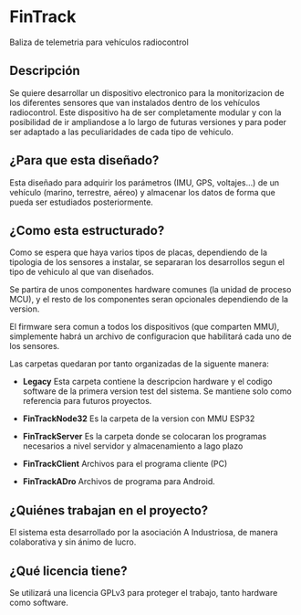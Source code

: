 # FinTrack
Baliza de telemetria para vehículos radiocontrol

## Descripción
Se quiere desarrollar un dispositivo electronico para la monitorizacion de los diferentes sensores que van instalados dentro de los vehículos radiocontrol.
Este dispositivo ha de ser completamente modular y con la posibilidad de ir ampliandose a lo largo de futuras versiones y para poder ser adaptado a las peculiaridades de cada tipo de vehiculo.

## ¿Para que esta diseñado?
Esta diseñado para adquirir los parámetros (IMU, GPS, voltajes...) de un vehículo (marino, terrestre, aéreo) y almacenar los datos de forma que pueda ser estudiados posteriormente.

## ¿Como esta estructurado?
Como se espera que haya varios tipos de placas, dependiendo de la tipologia de los sensores a instalar, se separaran los desarrollos segun el tipo de vehiculo al que van diseñados. 

Se partira de unos componentes hardware comunes (la unidad de proceso MCU), y el resto de los componentes seran opcionales dependiendo de la version.

El firmware sera comun a todos los dispositivos (que comparten MMU), simplemente habrá un archivo de configuracion que habilitará cada uno de los sensores.

Las carpetas quedaran por tanto organizadas de la siguente manera:
- **Legacy** Esta carpeta contiene la descripcion hardware y el codigo software de la primera version test del sistema. Se mantiene solo como referencia para futuros proyectos.

- **FinTrackNode32** Es la carpeta de la version con MMU ESP32

- **FinTrackServer** Es la carpeta donde se colocaran los programas necesarios a nivel servidor y almacenamiento a lago plazo

- **FinTrackClient** Archivos para el programa cliente (PC)

- **FinTrackADro** Archivos de programa para Android.

## ¿Quiénes trabajan en el proyecto?
El sistema esta desarrollado por la asociación A Industriosa, de manera colaborativa y sin ánimo de lucro.

## ¿Qué licencia tiene?
Se utilizará una licencia GPLv3 para proteger el trabajo, tanto hardware como software.
